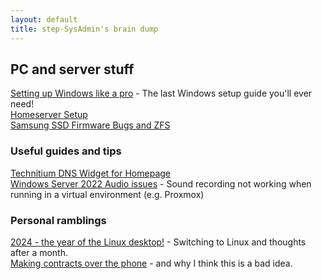 ```yaml
---
layout: default 
title: step-SysAdmin's brain dump
---
```


## PC and server stuff

[Setting up Windows like a pro](./windows-setup-pro.html) - The last Windows setup guide you'll ever need!  
[Homeserver Setup](./homeserver.md)  
[Samsung SSD Firmware Bugs and ZFS](./samsung-zfs-bug.html)

### Useful guides and tips

[Technitium DNS Widget for Homepage](./homepage-widget-technitium.html)  
[Windows Server 2022 Audio issues](./ws2022-audio.html) - Sound recording not working when running in a virtual environment (e.g. Proxmox)

### Personal ramblings

[2024 - the year of the Linux desktop!](./2024_linux_desktop.html) - Switching to Linux and thoughts after a month.  
[Making contracts over the phone](./phone-contracts.html) - and why I think this is a bad idea.
